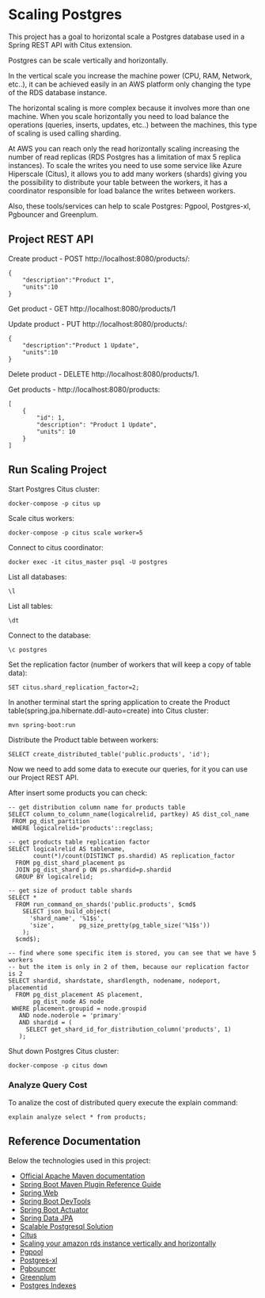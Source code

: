 # Scaling Postgres

This project has a goal to horizontal scale a Postgres database used in a Spring REST API with Citus extension.

Postgres can be scale vertically and horizontally.

In the vertical scale you increase the machine power (CPU, RAM, Network, etc..), it can be achieved easily in an AWS platform only changing the type of the RDS database instance.

The horizontal scaling is more complex because it involves more than one machine. When you scale horizontally you need to load balance the operations (queries, inserts, updates, etc..) between the machines, this type of scaling is used calling sharding.

At AWS you can reach only the read horizontally scaling increasing the number of read replicas (RDS Postgres has a limitation of max 5 replica instances). To scale the writes you need to use some service like Azure Hiperscale (Citus), it allows you to add many workers (shards) giving you the possibility to distribute your table between the workers, it has a coordinator responsible for load balance the writes between workers.

Also, these tools/services can help to scale Postgres: Pgpool, Postgres-xl, Pgbouncer and Greenplum.

## Project REST API

Create product - POST http://localhost:8080/products/:
```
{
	"description":"Product 1",
	"units":10
}
```

Get product - GET http://localhost:8080/products/1

Update product - PUT http://localhost:8080/products/:
```
{
	"description":"Product 1 Update",
	"units":10
}
```

Delete product - DELETE http://localhost:8080/products/1.

Get products - http://localhost:8080/products:
```
[
    {
        "id": 1,
        "description": "Product 1 Update",
        "units": 10
    }
]
```

## Run Scaling Project

Start Postgres Citus cluster:
```
docker-compose -p citus up
```

Scale citus workers:
```
docker-compose -p citus scale worker=5
```

Connect to citus coordinator:
```
docker exec -it citus_master psql -U postgres
```

List all databases:
```
\l
```

List all tables:
```
\dt
```

Connect to the database:
```
\c postgres 
```

Set the replication factor (number of workers that will keep a copy of table data):
```
SET citus.shard_replication_factor=2;
```

In another terminal start the spring application to create the Product table(spring.jpa.hibernate.ddl-auto=create) into Citus cluster:
```
mvn spring-boot:run
```

Distribute the Product table between workers:
```
SELECT create_distributed_table('public.products', 'id');
```

Now we need to add some data to execute our queries, for it you can use our Project REST API.

After insert some products you can check:
```
-- get distribution column name for products table
SELECT column_to_column_name(logicalrelid, partkey) AS dist_col_name
 FROM pg_dist_partition
 WHERE logicalrelid='products'::regclass;

-- get products table replication factor
SELECT logicalrelid AS tablename,
       count(*)/count(DISTINCT ps.shardid) AS replication_factor
  FROM pg_dist_shard_placement ps
  JOIN pg_dist_shard p ON ps.shardid=p.shardid
  GROUP BY logicalrelid;

-- get size of product table shards
SELECT *
  FROM run_command_on_shards('public.products', $cmd$
    SELECT json_build_object(
      'shard_name', '%1$s',
      'size',       pg_size_pretty(pg_table_size('%1$s'))
    );
  $cmd$);

-- find where some specific item is stored, you can see that we have 5 workers 
-- but the item is only in 2 of them, because our replication factor is 2
SELECT shardid, shardstate, shardlength, nodename, nodeport, placementid
  FROM pg_dist_placement AS placement,
       pg_dist_node AS node
 WHERE placement.groupid = node.groupid
   AND node.noderole = 'primary'
   AND shardid = (
     SELECT get_shard_id_for_distribution_column('products', 1)
   );
```

Shut down Postgres Citus cluster:
```
docker-compose -p citus down
```

### Analyze Query Cost

To analize the cost of distributed query execute the explain command:
```
explain analyze select * from products;
```

## Reference Documentation
Below the technologies used in this project:

* [Official Apache Maven documentation](https://maven.apache.org/guides/index.html)
* [Spring Boot Maven Plugin Reference Guide](https://docs.spring.io/spring-boot/docs/2.1.9.RELEASE/maven-plugin/)
* [Spring Web](https://docs.spring.io/spring-boot/docs/2.1.9.RELEASE/reference/htmlsingle/#boot-features-developing-web-applications)
* [Spring Boot DevTools](https://docs.spring.io/spring-boot/docs/2.1.9.RELEASE/reference/htmlsingle/#using-boot-devtools)
* [Spring Boot Actuator](https://docs.spring.io/spring-boot/docs/2.1.9.RELEASE/reference/htmlsingle/#production-ready)
* [Spring Data JPA](https://docs.spring.io/spring-boot/docs/2.1.9.RELEASE/reference/htmlsingle/#boot-features-jpa-and-spring-data)
* [Scalable Postgresql Solution](https://hub.packtpub.com/building-a-scalable-postgresql-solution/)
* [Citus](https://github.com/citusdata/)
* [Scaling your amazon rds instance vertically and horizontally](https://aws.amazon.com/pt/blogs/database/scaling-your-amazon-rds-instance-vertically-and-horizontally/)
* [Pgpool](https://www.pgpool.net/mediawiki/index.php/Main_Page)
* [Postgres-xl](https://www.postgres-xl.org/)
* [Pgbouncer](http://www.pgbouncer.org/usage.html)
* [Greenplum](https://greenplum.org/)
* [Postgres Indexes](https://www.youtube.com/watch?v=clrtT_4WBAw)
